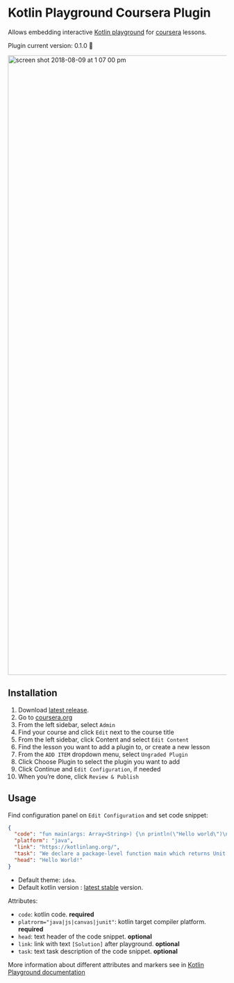# Kotlin Playground Coursera Plugin
Allows embedding interactive [Kotlin playground](https://github.com/JetBrains/kotlin-playground) for [coursera](https://www.coursera.org/) lessons.

Plugin current version: 0.1.0 :tada:

<img width="1425" alt="screen shot 2018-08-09 at 1 07 00 pm" src="https://user-images.githubusercontent.com/10503748/43892659-2b0823bc-9bd5-11e8-989a-40e101a5703a.png">

## Installation

1. Download [latest release](https://github.com/AlexanderPrendota/kotlin-playground-coursera-plugin/releases).
2. Go to [coursera.org](https://www.coursera.org/)
3. From the left sidebar, select `Admin`
4. Find your course and click `Edit` next to the course title
5. From the left sidebar, click Content and select `Edit Content`
6. Find the lesson you want to add a plugin to, or create a new lesson
7. From the `ADD ITEM` dropdown menu, select `Ungraded Plugin`
8. Click Choose Plugin to select the plugin you want to add
9. Click Continue and `Edit Configuration`, if needed
10. When you’re done, click `Review & Publish`

## Usage

Find configuration panel on `Edit Configuration` and set code snippet:

```json
{
  "code": "fun main(args: Array<String>) {\n println(\"Hello world\")\n}",
  "platform": "java",
  "link": "https://kotlinlang.org/",
  "task": "We declare a package-level function main which returns Unit and takes\nan Array of strings as a parameter. Note that semicolons are optional.",
  "head": "Hello World!"
}
```
- Default theme: `idea`.
- Default kotlin version : [latest stable](https://try.kotlinlang.org/kotlinServer?type=getKotlinVersions) version.

Attributes:

- `code`: kotlin code. **required**
- `platrorm="java|js|canvas|junit"`: kotlin target compiler platform. **required**
- `head`: text header of the code snippet. **optional**
- `link`: link with text `[Solution]` after playground. **optional**
- `task`: text task description of the code snippet. **optional**

More information about different attributes and markers see in [Kotlin Playground documentation](https://github.com/JetBrains/kotlin-playground/blob/master/README.md) 